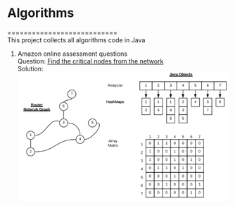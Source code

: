 # Algorithms
===========================</br>
This project collects all algorithms code in Java</br>

1. Amazon online assessment questions</br>
Question: [Find the critical nodes from the network](https://github.com/mndarren/Algorithms/blob/master/src/Algorithms/AmazonAssession.java)</br>
Solution:</br>
![alt Amazon solution](https://github.com/mndarren/Algorithms/blob/master/AmazonNetworkGraph.PNG)
